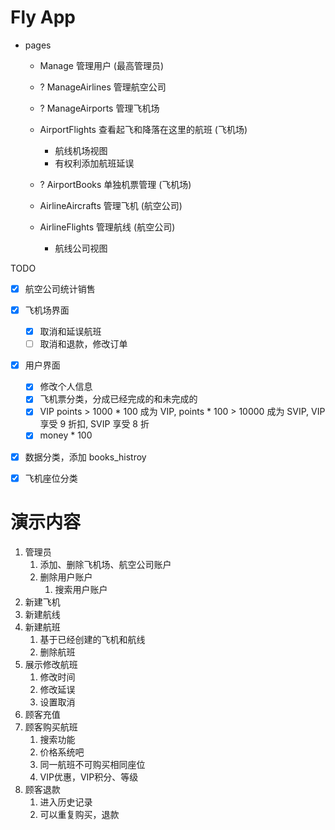 # Fly App

- pages
  - Manage 管理用户 (最高管理员)
  - ? ManageAirlines 管理航空公司
  - ? ManageAirports 管理飞机场

  - AirportFlights 查看起飞和降落在这里的航班 (飞机场)
    - 航线机场视图
    - 有权利添加航班延误
  - ? AirportBooks 单独机票管理 (飞机场)

  - AirlineAircrafts 管理飞机 (航空公司)
  - AirlineFlights 管理航线 (航空公司)
    - 航线公司视图



TODO
- [x] 航空公司统计销售
- [x] 飞机场界面
  - [x] 取消和延误航班
  - [ ] 取消和退款，修改订单
- [x] 用户界面
  - [x] 修改个人信息
  - [x] 飞机票分类，分成已经完成的和未完成的
  - [x] VIP points > 1000 * 100 成为 VIP, points * 100 > 10000 成为 SVIP, VIP 享受 9 折扣, SVIP 享受 8 折
  - [x] money * 100
- [x] 数据分类，添加 books_histroy
- [x] 飞机座位分类



# 演示内容

1. 管理员
   1. 添加、删除飞机场、航空公司账户
   2. 删除用户账户
      1. 搜索用户账户
2. 新建飞机
3. 新建航线
4. 新建航班
   1. 基于已经创建的飞机和航线
   2. 删除航班
5. 展示修改航班
   1. 修改时间
   2. 修改延误
   3. 设置取消
6. 顾客充值
7. 顾客购买航班
   1. 搜索功能
   2. 价格系统吧
   3. 同一航班不可购买相同座位
   4. VIP优惠，VIP积分、等级
8. 顾客退款
   1. 进入历史记录
   2. 可以重复购买，退款

